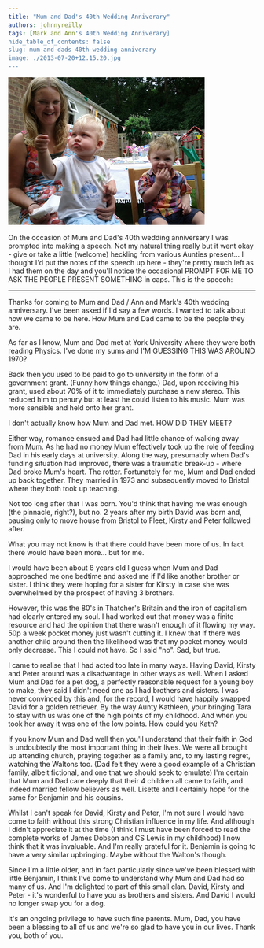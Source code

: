 ```yaml
---
title: "Mum and Dad's 40th Wedding Anniverary"
authors: johnnyreilly
tags: [Mark and Ann's 40th Wedding Anniverary]
hide_table_of_contents: false
slug: mum-and-dads-40th-wedding-anniverary
image: ./2013-07-20+12.15.20.jpg
---
```

![](2013-07-20+12.15.20.jpg)

On the occasion of Mum and Dad's 40th wedding anniversary I was prompted into making a speech. Not my natural thing really but it went okay - give or take a little (welcome) heckling from various Aunties present... I thought I'd put the notes of the speech up here - they're pretty much left as I had them on the day and you'll notice the occasional PROMPT FOR ME TO ASK THE PEOPLE PRESENT SOMETHING in caps. This is the speech:

---

Thanks for coming to Mum and Dad / Ann and Mark's 40th wedding anniversary. I've been asked if I'd say a few words. I wanted to talk about how we came to be here. How Mum and Dad came to be the people they are.

As far as I know, Mum and Dad met at York University where they were both reading Physics. I've done my sums and I'M GUESSING THIS WAS AROUND 1970?

Back then you used to be paid to go to university in the form of a government grant. (Funny how things change.) Dad, upon receiving his grant, used about 70% of it to immediately purchase a new stereo. This reduced him to penury but at least he could listen to his music. Mum was more sensible and held onto her grant.

I don't actually know how Mum and Dad met. HOW DID THEY MEET?

Either way, romance ensued and Dad had little chance of walking away from Mum. As he had no money Mum effectively took up the role of feeding Dad in his early days at university. Along the way, presumably when Dad's funding situation had improved, there was a traumatic break-up - where Dad broke Mum's heart. The rotter. Fortunately for me, Mum and Dad ended up back together. They married in 1973 and subsequently moved to Bristol where they both took up teaching.

Not too long after that I was born. You'd think that having me was enough (the pinnacle, right?), but no. 2 years after my birth David was born and, pausing only to move house from Bristol to Fleet, Kirsty and Peter followed after.

What you may not know is that there could have been more of us. In fact there would have been more... but for me.

I would have been about 8 years old I guess when Mum and Dad approached me one bedtime and asked me if I'd like another brother or sister. I think they were hoping for a sister for Kirsty in case she was overwhelmed by the prospect of having 3 brothers.

However, this was the 80's in Thatcher's Britain and the iron of capitalism had clearly entered my soul. I had worked out that money was a finite resource and had the opinion that there wasn't enough of it flowing my way. 50p a week pocket money just wasn't cutting it. I knew that if there was another child around then the likelihood was that my pocket money would only decrease. This I could not have. So I said "no". Sad, but true.

I came to realise that I had acted too late in many ways. Having David, Kirsty and Peter around was a disadvantage in other ways as well. When I asked Mum and Dad for a pet dog, a perfectly reasonable request for a young boy to make, they said I didn't need one as I had brothers and sisters. I was never convinced by this and, for the record, I would have happily swapped David for a golden retriever. By the way Aunty Kathleen, your bringing Tara to stay with us was one of the high points of my childhood. And when you took her away it was one of the low points. How could you Kath?

If you know Mum and Dad well then you'll understand that their faith in God is undoubtedly the most important thing in their lives. We were all brought up attending church, praying together as a family and, to my lasting regret, watching the Waltons too. (Dad felt they were a good example of a Christian family, albeit fictional, and one that we should seek to emulate) I'm certain that Mum and Dad care deeply that their 4 children all came to faith, and indeed married fellow believers as well. Lisette and I certainly hope for the same for Benjamin and his cousins.

Whilst I can't speak for David, Kirsty and Peter, I'm not sure I would have come to faith without this strong Christian influence in my life. And although I didn't appreciate it at the time (I think I must have been forced to read the complete works of James Dobson and CS Lewis in my childhood) I now think that it was invaluable. And I'm really grateful for it. Benjamin is going to have a very similar upbringing. Maybe without the Walton's though.

Since I'm a little older, and in fact particularly since we've been blessed with little Benjamin, I think I've come to understand why Mum and Dad had so many of us. And I'm delighted to part of this small clan. David, Kirsty and Peter - it's wonderful to have you as brothers and sisters. And David I would no longer swap you for a dog.

It's an ongoing privilege to have such fine parents. Mum, Dad, you have been a blessing to all of us and we're so glad to have you in our lives. Thank you, both of you.

